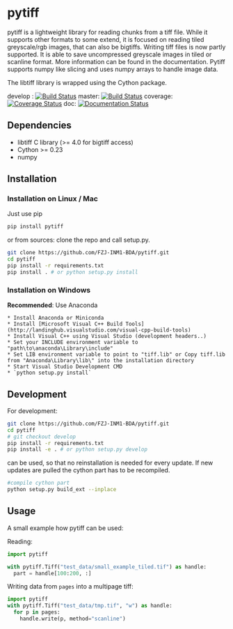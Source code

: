 # pytiff

pytiff is a lightweight library for reading chunks from a tiff file. While it supports other formats to some extend, it is focused on reading tiled greyscale/rgb images, that can also be bigtiffs. Writing tiff files is now partly supported. It is able to save uncompressed greyscale images in tiled or scanline format. More information can be found in the documentation. Pytiff supports numpy like slicing and uses numpy arrays to handle image data.

The libtiff library is wrapped using the Cython package.

develop : [![Build Status](https://travis-ci.org/FZJ-INM1-BDA/pytiff.svg?branch=develop)](https://travis-ci.org/FZJ-INM1-BDA/pytiff)
master: [![Build Status](https://travis-ci.org/FZJ-INM1-BDA/pytiff.svg?branch=master)](https://travis-ci.org/FZJ-INM1-BDA/pytiff)
coverage: [![Coverage Status](https://coveralls.io/repos/github/FZJ-INM1-BDA/pytiff/badge.svg)](https://coveralls.io/github/FZJ-INM1-BDA/pytiff)
doc: [![Documentation Status](https://readthedocs.org/projects/pytiff/badge/?version=latest)](http://pytiff.readthedocs.io/en/latest/?badge=latest)

## Dependencies

* libtiff C library (>= 4.0 for bigtiff access)
* Cython >= 0.23
* numpy

## Installation

### Installation on Linux / Mac
Just use pip

```bash
pip install pytiff
```

or from sources: clone the repo and call setup.py.

```bash
git clone https://github.com/FZJ-INM1-BDA/pytiff.git
cd pytiff
pip install -r requirements.txt
pip install . # or python setup.py install
```

### Installation on Windows

**Recommended**: Use Anaconda

    * Install Anaconda or Miniconda
    * Install [Microsoft Visual C++ Build Tools](http://landinghub.visualstudio.com/visual-cpp-build-tools)
    * Install Visual C++ using Visual Studio (development headers..)
    * Set your INCLUDE environment variable to "path\to\anaconda\Library\include"
    * Set LIB environment variable to point to "tiff.lib" or Copy tiff.lib from "Anaconda\Library\lib\" into the installation directory
    * Start Visual Studio Development CMD
    * `python setup.py install`


## Development

For development:

```bash
git clone https://github.com/FZJ-INM1-BDA/pytiff.git
cd pytiff
# git checkout develop
pip install -r requirements.txt
pip install -e . # or python setup.py develop
```

can be used, so that no reinstallation is needed for every update.
If new updates are pulled the cython part has to be recompiled.
```bash
#compile cython part
python setup.py build_ext --inplace
```

## Usage

A small example how pytiff can be used:

Reading:
```python
import pytiff

with pytiff.Tiff("test_data/small_example_tiled.tif") as handle:
  part = handle[100:200, :]
```

Writing data from `pages` into a multipage tiff:
```python
import pytiff
with pytiff.Tiff("test_data/tmp.tif", "w") as handle:
  for p in pages:
    handle.write(p, method="scanline")
```
